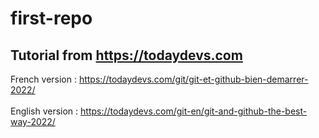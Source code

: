 # first-repo
## Tutorial from https://todaydevs.com 

French version : https://todaydevs.com/git/git-et-github-bien-demarrer-2022/
<br />
<br />
English version : https://todaydevs.com/git-en/git-and-github-the-best-way-2022/
